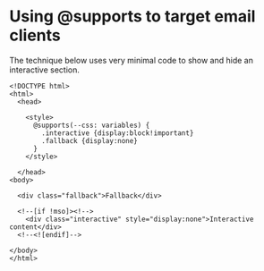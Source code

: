 # Using @supports to target email clients

The technique below uses very minimal code to show and hide an interactive section. 

```
<!DOCTYPE html>
<html>
  <head>
    
    <style>
      @supports(--css: variables) {
        .interactive {display:block!important}
        .fallback {display:none}
      }  
    </style>

  </head>
<body>

  <div class="fallback">Fallback</div>

  <!--[if !mso]><!-->
    <div class="interactive" style="display:none">Interactive content</div>
  <!--<![endif]-->

</body>
</html>
```
